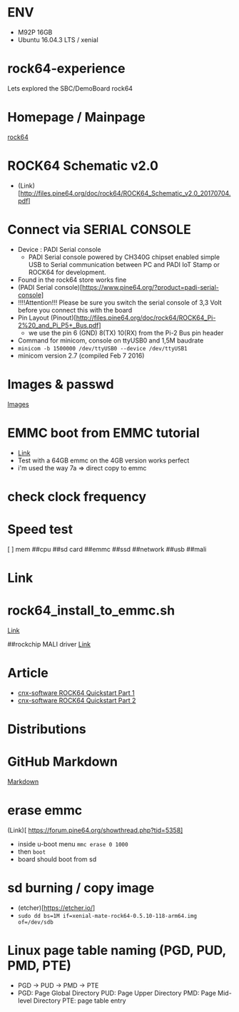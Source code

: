 # ENV
- M92P 16GB
- Ubuntu 16.04.3 LTS / xenial

# rock64-experience
Lets explored the SBC/DemoBoard rock64


# Homepage / Mainpage 
[rock64](https://www.pine64.org/?page_id=7147)

# ROCK64 Schematic v2.0 
- (Link)[http://files.pine64.org/doc/rock64/ROCK64_Schematic_v2.0_20170704.pdf]

# Connect via SERIAL CONSOLE
- Device : PADI Serial console
    - PADI Serial console powered by CH340G chipset enabled simple USB to Serial communication between PC and PADI IoT Stamp or ROCK64 for development. 
- Found in the rock64 store works fine
- (PADI Serial console)[https://www.pine64.org/?product=padi-serial-console]
- !!!!Attention!!! Please be sure you switch the serial console of 3,3 Volt before you connect this with the board   
- Pin Layout 
  (Pinout)[http://files.pine64.org/doc/rock64/ROCK64_Pi-2%20_and_Pi_P5+_Bus.pdf]
    - we use the pin 6 (GND) 8(TX) 10(RX) from the Pi-2 Bus pin header 
- Command for minicom, console on ttyUSB0 and 1,5M baudrate
 - ```minicom -b 1500000 /dev/ttyUSB0 --device /dev/ttyUSB1 ```
 - minicom version 2.7 (compiled Feb  7 2016)

# Images & passwd
[Images](http://wiki.pine64.org/index.php/ROCK64_Main_Page)

# EMMC boot from EMMC tutorial
- [Link](https://forum.pine64.org/showthread.php?tid=4924)
- Test with a 64GB emmc on the 4GB version works perfect
- i'm used the way 7a => direct copy to emmc

# check clock frequency 


# Speed test
[ ] mem
##cpu
##sd card
##emmc
##ssd
##network
##usb
##mali

# Link

# rock64_install_to_emmc.sh
[Link](https://forum.pine64.org/showthread.php?tid=4936)

##rockchip MALI driver
[Link](https://github.com/rockchip-linux/libmali/tree/rockchip/debian)


# Article 

- [cnx-software ROCK64 Quickstart Part 1](https://www.cnx-software.com/2017/07/16/rock64-board-review-part-1-emmc-flash-module-android-7-1-firmware-benchmarks-and-kodi/)
- [cnx-software ROCK64 Quickstart Part 2](https://www.cnx-software.com/2017/08/07/rock64-board-review-part-2-quick-start-guide-with-ubuntu-16-04-3-mate-multimedia-features-some-benchmarks/)


# Distributions


# GitHub Markdown
[Markdown](https://guides.github.com/features/mastering-markdown/)


# erase emmc
(Link)[ https://forum.pine64.org/showthread.php?tid=5358]

- inside u-boot menu
```mmc erase 0 1000 ```
- then
``` boot ```
- board should boot from sd

# sd burning / copy image
- (etcher)[https://etcher.io/] 
- ``` sudo dd bs=1M if=xenial-mate-rock64-0.5.10-118-arm64.img of=/dev/sdb ```


# Linux page table naming (PGD, PUD, PMD, PTE) 
- PGD -> PUD -> PMD -> PTE
- PGD: Page Global Directory PUD: Page Upper Directory PMD: Page Mid-level Directory PTE: page table entry